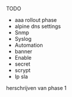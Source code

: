 TODO

- aaa rollout phase
- alpine dns settings
- Snmp
- Syslog
- Automation
- banner
- Enable
- secret
- scrypt
- Ip sla

herschrijven van phase 1

